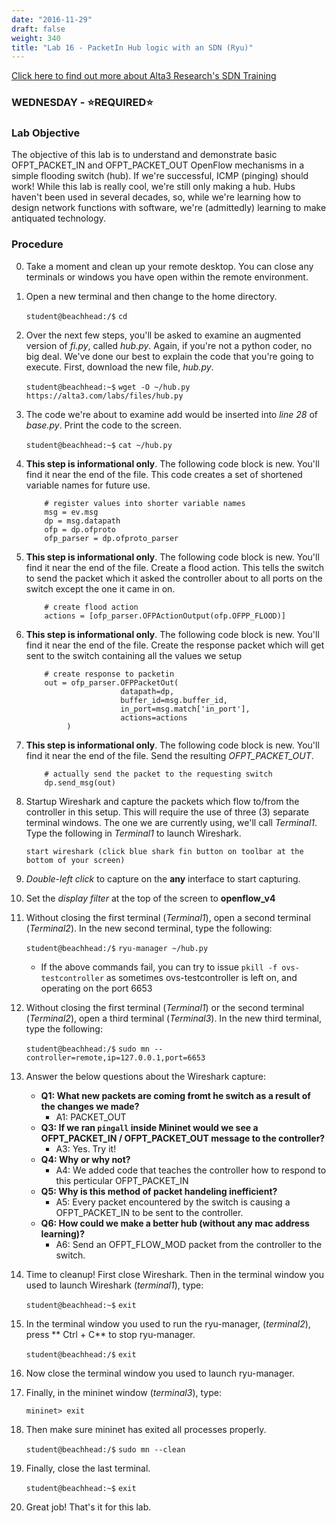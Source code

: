 ```yaml
---
date: "2016-11-29"
draft: false
weight: 340
title: "Lab 16 - PacketIn Hub logic with an SDN (Ryu)"
---
```

[Click here to find out more about Alta3 Research's SDN Training](https://alta3.com/courses/sdn)

### WEDNESDAY - &#x2B50;REQUIRED&#x2B50;

### Lab Objective
The objective of this lab is to understand and demonstrate basic OFPT_PACKET_IN and OFPT_PACKET_OUT OpenFlow mechanisms in a simple flooding switch (hub). If we're successful, ICMP (pinging) should work! While this lab is really cool, we're still only making a hub. Hubs haven't been used in several decades, so, while we're learning how to design network functions with software, we're (admittedly) learning to make antiquated technology.

### Procedure

0. Take a moment and clean up your remote desktop. You can close any terminals or windows you have open within the remote environment.

0. Open a new terminal and then change to the home directory.

    `student@beachhead:/$` `cd`

0. Over the next few steps, you'll be asked to examine an augmented version of *fi.py*, called *hub.py*. Again, if you're not a python coder, no big deal. We've done our best to explain the code that you're going to execute. First, download the new file, *hub.py*.

    `student@beachhead:~$` `wget -O ~/hub.py https://alta3.com/labs/files/hub.py`

0. The code we're about to examine add would be inserted into *line 28* of *base.py*. Print the code to the screen.

    `student@beachhead:~$` `cat ~/hub.py`

0. **This step is informational only**. The following code block is new. You'll find it near the end of the file. This code creates a set of shortened variable names for future use.

    ```
        # register values into shorter variable names
        msg = ev.msg
        dp = msg.datapath
        ofp = dp.ofproto
        ofp_parser = dp.ofproto_parser
    ```

0. **This step is informational only**. The following code block is new. You'll find it near the end of the file. Create a flood action.  This tells the switch to send the packet which it asked the controller about to all ports on the switch except the one it came in on.

    ```
        # create flood action
        actions = [ofp_parser.OFPActionOutput(ofp.OFPP_FLOOD)]
    ```

0. **This step is informational only**. The following code block is new. You'll find it near the end of the file. Create the response packet which will get sent to the switch containing all the values we setup

    ```
        # create response to packetin
        out = ofp_parser.OFPPacketOut(
                         datapath=dp,
                         buffer_id=msg.buffer_id,
                         in_port=msg.match['in_port'],
                         actions=actions
			 )
    ```

0. **This step is informational only**. The following code block is new. You'll find it near the end of the file. Send the resulting *OFPT_PACKET_OUT*.

    ```
        # actually send the packet to the requesting switch
        dp.send_msg(out)
    ```

0. Startup Wireshark and capture the packets which flow to/from the controller in this setup. This will require the use of three (3) separate terminal windows. The one we are currently using, we'll call *Terminal1*. Type the following in *Terminal1* to launch Wireshark.

    `start wireshark (click blue shark fin button on toolbar at the bottom of your screen)`
    
0. *Double-left click* to capture on the **any** interface to start capturing.

0. Set the *display filter* at the top of the screen to **openflow_v4**

0. Without closing the first terminal (*Terminal1*), open a second terminal (*Terminal2*). In the new second terminal, type the following:

    `student@beachhead:/$` `ryu-manager ~/hub.py`
    
    - If the above commands fail, you can try to issue `pkill -f ovs-testcontroller` as sometimes ovs-testcontroller is left on, and operating on the port 6653
    
0. Without closing the first terminal (*Terminal1*) or the second terminal (*Terminal2*), open a third terminal (*Terminal3*). In the new third terminal, type the following:

    `student@beachhead:/$` `sudo mn --controller=remote,ip=127.0.0.1,port=6653`

0. Answer the below questions about the Wireshark capture:

    - **Q1: What new packets are coming fromt he switch as a result of the changes we made?**
      - A1: PACKET_OUT
    - **Q3: If we ran `pingall` inside Mininet would we see a OFPT_PACKET_IN / OFPT_PACKET_OUT message to the controller?**
      - A3: Yes. Try it!
    - **Q4: Why or why not?**
      - A4: We added code that teaches the controller how to respond to this perticular OFPT_PACKET_IN
    - **Q5: Why is this method of packet handeling inefficient?**
      - A5: Every packet encountered by the switch is causing a OFPT_PACKET_IN to be sent to the controller. 
    - **Q6: How could we make a better hub (without any mac address learning)?**
      - A6: Send an OFPT_FLOW_MOD packet from the controller to the switch. 

0. Time to cleanup! First close Wireshark. Then in the terminal window you used to launch Wireshark (*terminal1*), type:

    `student@beachhead:~$` `exit`

0. In the terminal window you used to run the ryu-manager, (*terminal2*), press ** Ctrl + C** to stop ryu-manager.

    `student@beachhead:/$` `exit`

0. Now close the terminal window you used to launch ryu-manager.

0. Finally, in the mininet window (*terminal3*), type:

    `mininet> exit`
  
0. Then make sure mininet has exited all processes properly.

    `student@beachhead:/$` `sudo mn --clean`

0. Finally, close the last terminal.

    `student@beachhead:~$` `exit`
  
0. Great job! That's it for this lab.
